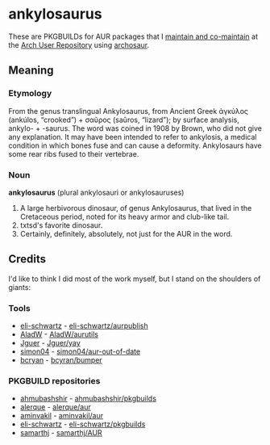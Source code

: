# ankylosaurus

These are PKGBUILDs for AUR packages that I
[maintain and co-maintain](https://aur.archlinux.org/packages?SeB=M&K=txtsd) at
the [Arch User Repository](https://aur.archlinux.org/) using
[archosaur](https://github.com/txtsd/archosaur).

## Meaning

### Etymology

From the genus translingual Ankylosaurus, from Ancient Greek ἀγκύλος (ankúlos,
“crooked”) + σαῦρος (saûros, “lizard”); by surface analysis, ankylo- + -saurus.
The word was coined in 1908 by Brown, who did not give any explanation. It may
have been intended to refer to ankylosis, a medical condition in which bones
fuse and can cause a deformity. Ankylosaurs have some rear ribs fused to their
vertebrae.

### Noun

**ankylosaurus** (plural ankylosauri or ankylosauruses)

1. A large herbivorous dinosaur, of genus Ankylosaurus, that lived in the
Cretaceous period, noted for its heavy armor and club-like tail.
2. txtsd's favorite dinosaur.
3. Certainly, definitely, absolutely, not just for the AUR in the word.

## Credits

I'd like to think I did most of the work myself, but I stand on the shoulders
of giants:

### Tools

- [eli-schwartz](https://github.com/eli-schwartz) - [eli-schwartz/aurpublish](https://github.com/eli-schwartz/aurpublish)
- [AladW](https://github.com/AladW) - [AladW/aurutils](https://github.com/AladW/aurutils)
- [Jguer](https://github.com/Jguer) - [Jguer/yay](https://github.com/Jguer/yay)
- [simon04](https://github.com/simon04) - [simon04/aur-out-of-date](https://github.com/simon04/aur-out-of-date)
- [bcryan](https://github.com/bcryan) - [bcyran/bumper](https://github.com/bcyran/bumper)

### PKGBUILD repositories

- [ahmubashshir](https://github.com/ahmubashshir) - [ahmubashshir/pkgbuilds](https://github.com/ahmubashshir/pkgbuilds)
- [alerque](https://github.com/alerque) - [alerque/aur](https://github.com/alerque/aur)
- [aminvakil](https://github.com/aminvakil) - [aminvakil/aur](https://github.com/aminvakil/aur)
- [eli-schwartz](https://github.com/eli-schwartz) - [eli-schwartz/pkgbuilds](https://github.com/eli-schwartz/pkgbuilds)
- [samarthj](https://github.com/samarthj) - [samarthj/AUR](https://github.com/samarthj/AUR)
